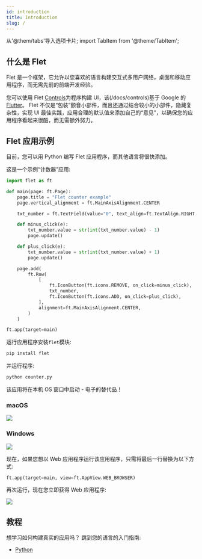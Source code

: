 ```yaml
---
id: introduction
title: Introduction
slug: /
---
```


从'@them/tabs'导入选项卡片;
import TabItem from '@theme/TabItem';

## 什么是 Flet

Flet 是一个框架，它允许以您喜欢的语言构建交互式多用户网络，桌面和移动应用程序，而无需先前的前端开发经验。

您可以使用 Flet [Controls](/docs/controls)为程序构建 UI，该(/docs/controls)基于 Google 的[Flutter](https://flutter.dev)。 Flet 不仅是“包装”颤音小部件，而且还通过结合较小的小部件，隐藏复杂性，实现 UI 最佳实践，应用合理的默认值来添加自己的“意见”，以确保您的应用程序看起来很酷，而无需额外努力。

## Flet 应用示例

目前，您可以用 Python 编写 Flet 应用程序，而其他语言将很快添加。

这是一个示例“计数器”应用:

```python title="counter.py"
import flet as ft

def main(page: ft.Page):
    page.title = "Flet counter example"
    page.vertical_alignment = ft.MainAxisAlignment.CENTER

    txt_number = ft.TextField(value="0", text_align=ft.TextAlign.RIGHT, width=100)

    def minus_click(e):
        txt_number.value = str(int(txt_number.value) - 1)
        page.update()

    def plus_click(e):
        txt_number.value = str(int(txt_number.value) + 1)
        page.update()

    page.add(
        ft.Row(
            [
                ft.IconButton(ft.icons.REMOVE, on_click=minus_click),
                txt_number,
                ft.IconButton(ft.icons.ADD, on_click=plus_click),
            ],
            alignment=ft.MainAxisAlignment.CENTER,
        )
    )

ft.app(target=main)
```

运行应用程序安装`flet`模块:

```bash
pip install flet
```

并运行程序:

```bash
python counter.py
```

该应用将在本机 OS 窗口中启动 - 电子的替代品！

<div className="row">
   <div className ="col-col-6" style = {{textAlign: 'center'}}>
     <h3> macOS </h3>
     <img src="/website/img/docs/getting-started/flet-counter-macos.png" className="screenshot-70" />
   </div>
   <div className ="col-col-6" style = {{textAlign: 'center'}}>
     <h3> Windows </h3>
     <img src="/website/img/docs/getting-started/flet-counter-windows.png" className="screenshot-60" />
   </div>
</div>

现在，如果您想以 Web 应用程序运行该应用程序，只需将最后一行替换为以下方式:

```python
ft.app(target=main, view=ft.AppView.WEB_BROWSER)
```

再次运行，现在您立即获得 Web 应用程序:

<img src="/website/img/docs/getting-started/flet-counter-safari.png" className="screenshot-50" />

## 教程

想学习如何构建真实的应用吗？ 跳到您的语言的入门指南:

- [Python](/docs/guides/python/getting-started)
